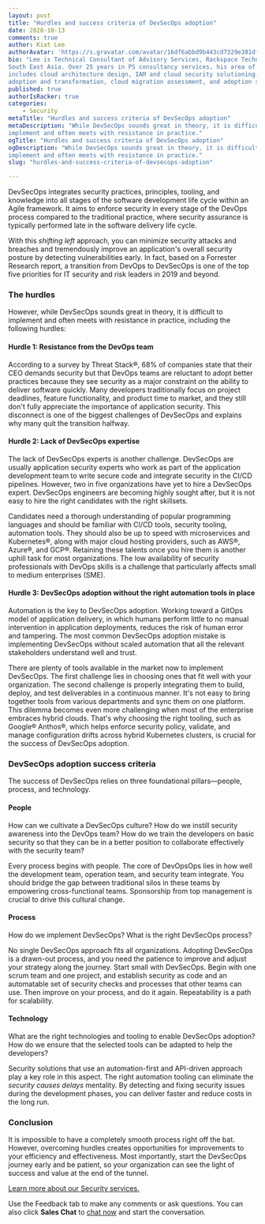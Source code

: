 ```yaml
---
layout: post
title: "Hurdles and success criteria of DevSecOps adoption"
date: 2020-10-13
comments: true
author: Kiat Lee
authorAvatar: 'https://s.gravatar.com/avatar/16df6abbd9b443cd7329e381df239dc7'
bio: "Lee is Technical Consultant of Advisory Services, Rackspace Technology,
South East Asia. Over 25 years in PS consultancy services, his area of expertise
includes cloud architecture design, IAM and cloud security solutioning, DevSecOps
adoption and transformation, cloud migration assessment, and adoption strategy."
published: true
authorIsRacker: true
categories:
    - Security
metaTitle: "Hurdles and success criteria of DevSecOps adoption"
metaDescription: "While DevSecOps sounds great in theory, it is difficult to
implement and often meets with resistance in practice."
ogTitle: "Hurdles and success criteria of DevSecOps adoption"
ogDescription: "While DevSecOps sounds great in theory, it is difficult to
implement and often meets with resistance in practice."
slug: "hurdles-and-success-criteria-of-devsecops-adoption"

---
```


DevSecOps integrates security practices, principles, tooling, and knowledge into
all stages of the software development life cycle within an Agile framework. It
aims to enforce security in every stage of the DevOps process compared to the
traditional practice, where security assurance is typically performed late in
the software delivery life cycle.

<!--more-->

With this *shifting left* approach, you can minimize security attacks and
breaches and tremendously improve an application's overall security posture by
detecting vulnerabilities early. In fact, based on a Forrester Research report,
a transition from DevOps to DevSecOps is one of the top five priorities for IT
security and risk leaders in 2019 and beyond.

### The hurdles

However, while DevSecOps sounds great in theory, it is difficult to implement
and often meets with resistance in practice, including the following hurdles:

#### Hurdle 1: Resistance from the DevOps team

According to a survey by Threat Stack&reg;, 68% of companies state that their
CEO demands security but that DevOps teams are reluctant to adopt better practices
because they see security as a major constraint on the ability to deliver
software quickly. Many developers traditionally focus on project deadlines,
feature functionality, and product time to market, and they still don't fully
appreciate the importance of application security. This disconnect is one of the
biggest challenges of DevSecOps and explains why many quit the transition
halfway.

#### Hurdle 2: Lack of DevSecOps expertise

The lack of DevSecOps experts is another challenge. DevSecOps are usually
application security experts who work as part of the application development
team to write secure code and integrate security in the CI/CD pipelines. However,
two in five organizations have yet to hire a DevSecOps expert. DevSecOps engineers
are becoming highly sought after, but it is not easy to hire the right candidates
with the right skillsets.

Candidates need a thorough understanding of popular programming languages and
should be familiar with CI/CD tools, security tooling, automation tools. They
should also be up to speed with microservices and Kubernetes&reg;, along with
major cloud hosting providers, such as AWS&reg;, Azure&reg;, and GCP&reg;.
Retaining these talents once you hire them is another uphill task for most
organizations. The low availability of security professionals with DevOps skills
is a challenge that particularly affects small to medium enterprises (SME).

#### Hurdle 3: DevSecOps adoption without the right automation tools in place

Automation is the key to DevSecOps adoption. Working toward a GitOps model of
application delivery, in which humans perform little to no manual intervention
in application deployments, reduces the risk of human error and tampering. The
most common DevSecOps adoption mistake is implementing DevSecOps without scaled
automation that all the relevant stakeholders understand well and trust.

There are plenty of tools available in the market now to implement DevSecOps.
The first challenge lies in choosing ones that fit well with your organization.
The second challenge is properly integrating them to build, deploy, and test
deliverables in a continuous manner. It's not easy to bring together tools from
various departments and sync them on one platform. This dilemma becomes even
more challenging when most of the enterprise embraces hybrid clouds. That's why
choosing the right tooling, such as Google&reg; Anthos&reg;, which helps enforce
security policy, validate, and manage configuration drifts across hybrid Kubernetes
clusters, is crucial for the success of DevSecOps adoption.

### DevSecOps adoption success criteria

The success of DevSecOps relies on three foundational pillars&mdash;people,
process, and technology.

#### People

How can we cultivate a DevSecOps culture? How do we instill security awareness
into the DevOps team? How do we train the developers on basic security so that
they can be in a better position to collaborate effectively with the security
team?

Every process begins with people. The core of DevOpsOps lies in how well the
development team, operation team, and security team integrate. You should bridge
the gap between traditional silos in these teams by empowering cross-functional
teams. Sponsorship from top management is crucial to drive this cultural change.

#### Process

How do we implement DevSecOps? What is the right DevSecOps process?

No single DevSecOps approach fits all organizations. Adopting DevSecOps is a
drawn-out process, and you need the patience to improve and adjust your strategy
along the journey. Start small with DevSecOps. Begin with one scrum team
and one project, and establish security as code and an automatable set of
security checks and processes that other teams can use. Then improve on your
process, and do it again. Repeatability is a path for scalability.

#### Technology

What are the right technologies and tooling to enable DevSecOps adoption? How
do we ensure that the selected tools can be adapted to help the developers?

Security solutions that use an automation-first and API-driven approach play a
key role in this aspect. The right automation tooling can eliminate the
*security causes delays* mentality. By detecting and fixing security issues
during the development phases, you can deliver faster and reduce costs in the
long run.

### Conclusion

It is impossible to have a completely smooth process right off the bat. However,
overcoming hurdles creates opportunities for improvements to your efficiency and
effectiveness. Most importantly, start the DevSecOps journey early and be patient,
so your organization can see the light of success and value at the end of the
tunnel.

<a class="cta red" id="cta" href="https://www.rackspace.com/security">Learn more about our Security services.</a>

Use the Feedback tab to make any comments or ask questions. You can also click
**Sales Chat** to [chat now](https://www.rackspace.com/) and start the conversation.
